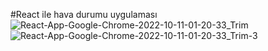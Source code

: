 #React ile hava durumu uygulaması 
![React-App-Google-Chrome-2022-10-11-01-20-33_Trim](https://user-images.githubusercontent.com/92542957/194961506-2cbd1f83-b1f5-4fbb-8314-5ebf2cd16320.gif)
![React-App-Google-Chrome-2022-10-11-01-20-33_Trim-_3_](https://user-images.githubusercontent.com/92542957/194961508-20c267df-7926-44fb-852e-d87742352f28.gif)
